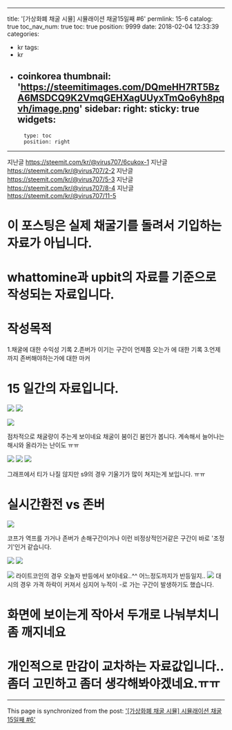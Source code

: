 
---
title: '[가상화폐 채굴 시뮬] 시뮬래이션 채굴15일째 #6'
permlink: 15-6
catalog: true
toc_nav_num: true
toc: true
position: 9999
date: 2018-02-04 12:33:39
categories:
- kr
tags:
- kr
- coinkorea
thumbnail: 'https://steemitimages.com/DQmeHH7RT5BzA6MSDCQ9K2VmqGEHXagUUyxTmQo6yh8pqvh/image.png'
sidebar:
    right:
        sticky: true
widgets:
    -
        type: toc
        position: right
---


지난글 https://steemit.com/kr/@virus707/6cukox-1
지난글 https://steemit.com/kr/@virus707/2-2
지난글 https://steemit.com/kr/@virus707/5-3
지난글 https://steemit.com/kr/@virus707/8-4
지난글 https://steemit.com/kr/@virus707/11-5

# 이 포스팅은 실제 채굴기를 돌려서 기입하는 자료가 아닙니다. 
# whattomine과 upbit의 자료를 기준으로 작성되는 자료입니다. 

# 작성목적
1.채굴에 대한 수익성 기록
2.존버가 이기는 구간이 언제쯤 오는가 에 대한 기록
3.언제까지 존버해야하는가에 대한 마커

# 15 일간의 자료입니다.
![](https://steemitimages.com/DQmeHH7RT5BzA6MSDCQ9K2VmqGEHXagUUyxTmQo6yh8pqvh/image.png)
![](https://steemitimages.com/DQmQPzxDH7o1TNWg4tcGV2S1a8uceztrMd4PZGAF6sufib9/image.png)

![](https://steemitimages.com/DQmX3Mcua1E5rQevwWF87qZg3iAmgQnHYQJ4cWbmx1SJFWL/image.png)

점차적으로 채굴량이 주는게 보이네요 채굴이 붐이긴 붐인가 봅니다. 계속해서 늘어나는 해시와 올라가는 난이도 ㅠㅠ


![](https://steemitimages.com/DQmNnvoASGHgHYLWfPz3gFar8jjAvBaNYZtLbWaDAwY3jiW/image.png)
![](https://steemitimages.com/DQmd4jPcHJE2YebW9WZF7ozQjZ6sgbGqFEhngCzhA758G3t/image.png)
![](https://steemitimages.com/DQmake79oS5Q4H5XoNVUkRdBKAoFjGjL96GMco2XYGQoSwA/image.png)

그래프에서 티가 나질 않지만 s9의 경우 기울기가 많이 쳐지는게 보입니다. ㅠㅠ

# 실시간환전 vs 존버

![](https://steemitimages.com/DQmXacRjjHWqchy1MYzM8Zkr3AGoAErnpVr4znDzn9Kgwwf/image.png)

코프가 역프를 가거나 존버가 손해구간이거나 이런 비정상적인거같은 구간이 바로 '조정기'인거 같습니다.

![](https://steemitimages.com/DQmPaP9t2f8yHufhZnrbt43Z9Epj4ZQYaa55F5YVzfhzexb/image.png)
![](https://steemitimages.com/DQmRxYBZNkcMJNW7tgaUFPW43TkKGBvUUR4BKWjACDb5QoE/image.png)

![](https://steemitimages.com/DQmTeMLJ2AvJYCR7rfqzabYBs5pCUG5xifsbsuvY2oByPDz/image.png)
라이트코인의 경우 오늘자 반등에서 보이네요..^^ 어느정도까지가 반등일지..
![](https://steemitimages.com/DQmdH8dog3M7upfV9VyQzJkaNJoyEZupmSC9TJG5dXNFSNW/image.png)
대시의 경우 가격 하락이 커져서 심지어 누적이 -로 가는 구간이 발생하기도 했습니다.

# 화면에 보이는게 작아서 두개로 나눠부치니 좀 깨지네요 

# 개인적으로 만감이 교차하는 자료값입니다..좀더 고민하고 좀더 생각해봐야겠네요.ㅠㅠ

- - -

This page is synchronized from the post: ['[가상화폐 채굴 시뮬] 시뮬래이션 채굴15일째 #6'](https://steemit.com/@virus707/15-6)
